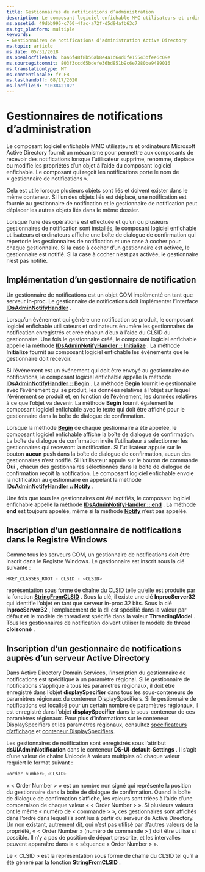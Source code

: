 ```yaml
---
title: Gestionnaires de notifications d’administration
description: Le composant logiciel enfichable MMC utilisateurs et ordinateurs Microsoft Active Directory fournit un mécanisme pour permettre aux composants de recevoir des notifications lorsque l’utilisateur supprime, renomme, déplace ou modifie les propriétés d’un objet à l’aide du composant logiciel enfichable.
ms.assetid: 49dbb995-c760-4fac-a72f-d5d94afb63c7
ms.tgt_platform: multiple
keywords:
- Gestionnaires de notifications d’administration Active Directory
ms.topic: article
ms.date: 05/31/2018
ms.openlocfilehash: baa6f48f8b56ab8e4a1d64d0fe15543bfee6c09e
ms.sourcegitcommit: 803f3ccd65bdefe36bd851b9c6e7280be9489016
ms.translationtype: MT
ms.contentlocale: fr-FR
ms.lasthandoff: 08/17/2020
ms.locfileid: "103842102"
---
```

# <a name="administrative-notification-handlers"></a>Gestionnaires de notifications d’administration

Le composant logiciel enfichable MMC utilisateurs et ordinateurs Microsoft Active Directory fournit un mécanisme pour permettre aux composants de recevoir des notifications lorsque l’utilisateur supprime, renomme, déplace ou modifie les propriétés d’un objet à l’aide du composant logiciel enfichable. Le composant qui reçoit les notifications porte le nom de « gestionnaire de notifications ».

Cela est utile lorsque plusieurs objets sont liés et doivent exister dans le même conteneur. Si l’un des objets liés est déplacé, une notification est fournie au gestionnaire de notification et le gestionnaire de notification peut déplacer les autres objets liés dans le même dossier.

Lorsque l’une des opérations est effectuée et qu’un ou plusieurs gestionnaires de notification sont installés, le composant logiciel enfichable utilisateurs et ordinateurs affiche une boîte de dialogue de confirmation qui répertorie les gestionnaires de notification et une case à cocher pour chaque gestionnaire. Si la case à cocher d’un gestionnaire est activée, le gestionnaire est notifié. Si la case à cocher n’est pas activée, le gestionnaire n’est pas notifié.

## <a name="implementing-a-notification-handler"></a>Implémentation d’un gestionnaire de notification

Un gestionnaire de notifications est un objet COM implémenté en tant que serveur in-proc. Le gestionnaire de notifications doit implémenter l’interface [**IDsAdminNotifyHandler**](/windows/desktop/api/DSAdmin/nn-dsadmin-idsadminnotifyhandler) .

Lorsqu’un événement qui génère une notification se produit, le composant logiciel enfichable utilisateurs et ordinateurs énumère les gestionnaires de notification enregistrés et crée chacun d’eux à l’aide du CLSID du gestionnaire. Une fois le gestionnaire créé, le composant logiciel enfichable appelle la méthode [**IDsAdminNotifyHandler :: Initialize**](/windows/desktop/api/DSAdmin/nf-dsadmin-idsadminnotifyhandler-initialize) . La méthode **Initialize** fournit au composant logiciel enfichable les événements que le gestionnaire doit recevoir.

Si l’événement est un événement qui doit être envoyé au gestionnaire de notifications, le composant logiciel enfichable appelle la méthode [**IDsAdminNotifyHandler :: Begin**](/windows/desktop/api/DSAdmin/nf-dsadmin-idsadminnotifyhandler-begin) . La méthode **Begin** fournit le gestionnaire avec l’événement qui se produit, les données relatives à l’objet sur lequel l’événement se produit et, en fonction de l’événement, les données relatives à ce que l’objet va devenir. La méthode **Begin** fournit également le composant logiciel enfichable avec le texte qui doit être affiché pour le gestionnaire dans la boîte de dialogue de confirmation.

Lorsque la méthode [**Begin**](/windows/desktop/api/DSAdmin/nf-dsadmin-idsadminnotifyhandler-begin) de chaque gestionnaire a été appelée, le composant logiciel enfichable affiche la boîte de dialogue de confirmation. La boîte de dialogue de confirmation invite l’utilisateur à sélectionner les gestionnaires qui recevront la notification. Si l’utilisateur appuie sur le bouton **aucun** push dans la boîte de dialogue de confirmation, aucun des gestionnaires n’est notifié. Si l’utilisateur appuie sur le bouton de commande **Oui** , chacun des gestionnaires sélectionnés dans la boîte de dialogue de confirmation reçoit la notification. Le composant logiciel enfichable envoie la notification au gestionnaire en appelant la méthode [**IDsAdminNotifyHandler :: Notify**](/windows/desktop/api/DSAdmin/nf-dsadmin-idsadminnotifyhandler-notify) .

Une fois que tous les gestionnaires ont été notifiés, le composant logiciel enfichable appelle la méthode [**IDsAdminNotifyHandler :: end**](/windows/desktop/api/DSAdmin/nf-dsadmin-idsadminnotifyhandler-end) . La méthode **end** est toujours appelée, même si la méthode [**Notify**](/windows/desktop/api/DSAdmin/nf-dsadmin-idsadminnotifyhandler-notify) n’est pas appelée.

## <a name="registering-a-notification-handler-in-the-windows-registry"></a>Inscription d’un gestionnaire de notifications dans le Registre Windows

Comme tous les serveurs COM, un gestionnaire de notifications doit être inscrit dans le Registre Windows. Le gestionnaire est inscrit sous la clé suivante :


```C++
HKEY_CLASSES_ROOT - CLSID - <CLSID>
```



**<CLSID>** représentation sous forme de chaîne du CLSID telle qu’elle est produite par la fonction [**StringFromCLSID**](/windows/win32/api/combaseapi/nf-combaseapi-stringfromclsid) . Sous la **<CLSID>** clé, il existe une clé **InprocServer32** qui identifie l’objet en tant que serveur in-proc 32 bits. Sous la clé **InprocServer32** , l’emplacement de la dll est spécifié dans la valeur par défaut et le modèle de thread est spécifié dans la valeur **ThreadingModel** . Tous les gestionnaires de notification doivent utiliser le modèle de thread **cloisonné** .

## <a name="registering-a-notification-handler-with-an-active-directory-server"></a>Inscription d’un gestionnaire de notifications auprès d’un serveur Active Directory

Dans Active Directory Domain Services, l’inscription du gestionnaire de notifications est spécifique à un paramètre régional. Si le gestionnaire de notifications s’applique à tous les paramètres régionaux, il doit être enregistré dans l’objet **displaySpecifier** dans tous les sous-conteneurs de paramètres régionaux du conteneur DisplaySpecifiers. Si le gestionnaire de notifications est localisé pour un certain nombre de paramètres régionaux, il est enregistré dans l’objet **displaySpecifier** dans le sous-conteneur de ces paramètres régionaux. Pour plus d’informations sur le conteneur DisplaySpecifiers et les paramètres régionaux, consultez [spécificateurs d’affichage](display-specifiers.md) et [conteneur DisplaySpecifiers](displayspecifiers-container.md).

Les gestionnaires de notification sont enregistrés sous l’attribut **dsUIAdminNotification** dans le conteneur **DS-UI-default-Settings** . Il s’agit d’une valeur de chaîne Unicode à valeurs multiples où chaque valeur requiert le format suivant :


```C++
<order number>,<CLSID>
```



« &lt; Order Number &gt; » est un nombre non signé qui représente la position du gestionnaire dans la boîte de dialogue de confirmation. Quand la boîte de dialogue de confirmation s’affiche, les valeurs sont triées à l’aide d’une comparaison de chaque valeur « &lt; Order Number &gt; ». Si plusieurs valeurs ont le même « numéro de &lt; commande &gt; », ces gestionnaires sont affichés dans l’ordre dans lequel ils sont lus à partir du serveur de Active Directory. Un non existant, autrement dit, qui n’est pas utilisé par d’autres valeurs de la propriété, « &lt; Order Number » (numéro de commande &gt; ) doit être utilisé si possible. Il n’y a pas de position de départ prescrite, et les intervalles peuvent apparaître dans la &lt; séquence « Order Number &gt; ».

Le &lt; CLSID &gt; est la représentation sous forme de chaîne du CLSID tel qu’il a été généré par la fonction [**StringFromCLSID**](/windows/win32/api/combaseapi/nf-combaseapi-stringfromclsid) .

 

 